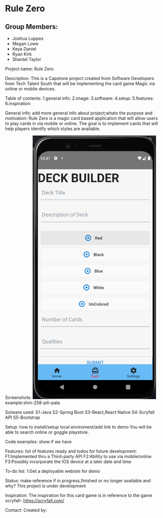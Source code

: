 # Rule Zero

## Group Members:
* Joshua Luppes
* Megan Lowe
* Keya Daniel
* Ryan Kirk
* Shantel Taylor

Project name:
Rule Zero

Description:
This is a Capstone project created from Software Developers from Tech Talent South that will be implementing the card game Magic via online or moblie devices.


Table of contents:
1.general info:
2.image:
3.software:
4.setup:
5.features:
6.inspiration:


General info:
add more general info about project;whats the purpose and motivation:
Rule Zero is a magic card based application that will allow users to play cards in via mobile or online. The goal is to implement cards that will help players identify which styles are available.




Screenshots:
![example screenshot](./img/screenshot.png)example:shm-258-pili-pala

Sotware used:
S1-Java
S2-Spring Boot
S3-React,React Native
S4-Scryfall API
S5-Bootstrap

Setup:
how to install/setup local enviroment/add link to demo
You will be able to search online or goggle playstore.

Code examples:
show if we have

Features:
list of features ready and todos for future development:
F1:Implemented thru a Third-party API
F2:Ability to use via mobile/online
F3:Possibly incorporate the IOS device at a later date and time

To-do list:
1.Get a deployable webiste for demo

Status:
make reference if in progress,finished or no longer available and why?
This project is under development

Inspiration:
The inspiration for this card game is in reference to the game scryfall- https://scryfall.com/

Contact:
Created by:


